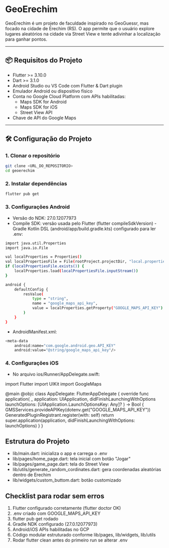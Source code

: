 # GeoErechim

GeoErechim é um projeto de faculdade inspirado no GeoGuessr, mas focado na cidade de Erechim (RS). O app permite que o usuário explore lugares aleatórios na cidade via Street View e tente adivinhar a localização para ganhar pontos.

---

## 📦 Requisitos do Projeto

- Flutter >= 3.10.0
- Dart >= 3.1.0
- Android Studio ou VS Code com Flutter & Dart plugin
- Emulador Android ou dispositivo físico
- Conta no Google Cloud Platform com APIs habilitadas:
  - Maps SDK for Android
  - Maps SDK for iOS
  - Street View API
- Chave de API do Google Maps

---

## 🛠 Configuração do Projeto

### 1. Clonar o repositório
```bash
git clone <URL_DO_REPOSITORIO>
cd geoerechim
```

### 2. Instalar dependências
```bash
flutter pub get
```

### 3. Configurações Android

- Versão do NDK: 27.0.12077973
- Compile SDK: versão usada pelo Flutter (flutter compileSdkVersion)
-Gradle Kotlin DSL (android/app/build.gradle.kts) configurado para ler .env:

```bash
import java.util.Properties
import java.io.File

val localProperties = Properties()
val localPropertiesFile = File(rootProject.projectDir, "local.properties")
if (localPropertiesFile.exists()) {
    localProperties.load(localPropertiesFile.inputStream())
}

android {
    defaultConfig {
        resValue(
            type = "string",
            name = "google_maps_api_key",
            value = localProperties.getProperty("GOOGLE_MAPS_API_KEY")
        )
    }
}
```

- AndroidManifest.xml:
```bash
<meta-data
    android:name="com.google.android.geo.API_KEY"
    android:value="@string/google_maps_api_key"/>
```

### 4. Configurações iOS

- No arquivo ios/Runner/AppDelegate.swift:


import Flutter
import UIKit
import GoogleMaps

@main
@objc class AppDelegate: FlutterAppDelegate {
  override func application(
    _ application: UIApplication,
    didFinishLaunchingWithOptions launchOptions: [UIApplication.LaunchOptionsKey: Any]?
  ) -> Bool {
    GMSServices.provideAPIKey(dotenv.get("GOOGLE_MAPS_API_KEY"))
    GeneratedPluginRegistrant.register(with: self)
    return super.application(application, didFinishLaunchingWithOptions: launchOptions)
  }
}

## Estrutura do Projeto

- lib/main.dart: inicializa o app e carrega o .env
- lib/pages/home_page.dart: tela inicial com botão "Jogar"
- lib/pages/game_page.dart: tela do Street View
- lib/utils/generate_random_cordinates.dart: gera coordenadas aleatórias dentro de Erechim
- lib/widgets/custom_buttom.dart: botão customizado

## Checklist para rodar sem erros

1. Flutter configurado corretamente (flutter doctor OK)
2. .env criado com GOOGLE_MAPS_API_KEY
3. flutter pub get rodado
4. Gradle NDK configurado (27.0.12077973)
5. Android/iOS APIs habilitadas no GCP
6. Código modular estruturado conforme lib/pages, lib/widgets, lib/utils
7. Rodar flutter clean antes do primeiro run se alterar .env
